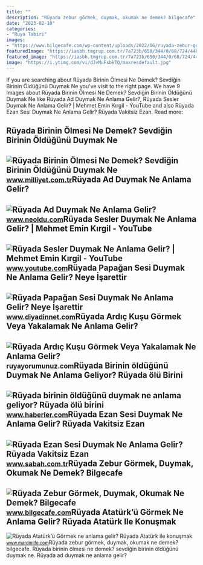 ```yaml
---
title: ""
description: "Rüyada zebur görmek, duymak, okumak ne demek? bilgecafe"
date: "2023-02-10"
categories:
- "Ruya Tabiri"
images:
- "https://www.bilgecafe.com/wp-content/uploads/2022/06/ruyada-zebur-gormek-768x403.jpg"
featuredImage: "https://iasbh.tmgrup.com.tr/7a723b/650/344/0/68/724/448?u=https://isbh.tmgrup.com.tr/sbh/2021/09/09/ruyada-ezan-sesi-duymak-ne-anlama-gelir-ruyada-vakitsiz-ezan-sesi-duymak-ne-demek-1631185530995.jpg"
featured_image: "https://iasbh.tmgrup.com.tr/7a723b/650/344/0/68/724/448?u=https://isbh.tmgrup.com.tr/sbh/2021/09/09/ruyada-ezan-sesi-duymak-ne-anlama-gelir-ruyada-vakitsiz-ezan-sesi-duymak-ne-demek-1631185530995.jpg"
image: "https://i.ytimg.com/vi/dJvMuFsbkTQ/maxresdefault.jpg"
---
```


If you are searching about Rüyada Birinin Ölmesi Ne Demek? Sevdiğin Birinin Öldüğünü Duymak Ne you've visit to the right page. We have 9 Images about Rüyada Birinin Ölmesi Ne Demek? Sevdiğin Birinin Öldüğünü Duymak Ne like Rüyada Ad Duymak Ne Anlama Gelir?, Rüyada Sesler Duymak Ne Anlama Gelir? | Mehmet Emin Kırgil - YouTube and also Rüyada Ezan Sesi Duymak Ne Anlama Gelir? Rüyada Vakitsiz Ezan. Read more:

Rüyada Birinin Ölmesi Ne Demek? Sevdiğin Birinin Öldüğünü Duymak Ne
-------------------------------------------------------------------

 ![Rüyada Birinin Ölmesi Ne Demek? Sevdiğin Birinin Öldüğünü Duymak Ne](https://i2.milimaj.com/i/milliyet/75/0x410/5f33095d5542871f68690dd6.jpg) <small>www.milliyet.com.tr</small>Rüyada Ad Duymak Ne Anlama Gelir?
---------------------------------

 ![Rüyada Ad Duymak Ne Anlama Gelir?](https://d.neoldu.com/news/73267.jpg) <small>www.neoldu.com</small>Rüyada Sesler Duymak Ne Anlama Gelir? | Mehmet Emin Kırgil - YouTube
--------------------------------------------------------------------

 ![Rüyada Sesler Duymak Ne Anlama Gelir? | Mehmet Emin Kırgil - YouTube](https://i.ytimg.com/vi/dJvMuFsbkTQ/maxresdefault.jpg) <small>www.youtube.com</small>Rüyada Papağan Sesi Duymak Ne Anlama Gelir? Neye İşarettir
----------------------------------------------------------

 ![Rüyada Papağan Sesi Duymak Ne Anlama Gelir? Neye İşarettir](https://www.diyadinnet.com/resim/hayvanlar/kuslar/papagan0.jpg) <small>www.diyadinnet.com</small>Rüyada Ardıç Kuşu Görmek Veya Yakalamak Ne Anlama Gelir?
--------------------------------------------------------

 ![Rüyada Ardıç Kuşu Görmek Veya Yakalamak Ne Anlama Gelir?](https://ruyayorumunuz.com/wp-content/uploads/2022/08/ruyada-ardic-kusu-sesini-duymak.jpeg) <small>ruyayorumunuz.com</small>Rüyada Birinin öldüğünü Duymak Ne Anlama Geliyor? Rüyada ölü Birini
-------------------------------------------------------------------

 ![Rüyada birinin öldüğünü duymak ne anlama geliyor? Rüyada ölü birini](https://i.hbrcdn.com/haber/2021/05/28/ruyada-birinin-oldugunu-gormek-ne-anlama-geliyor-14163329_8691_amp.jpg) <small>www.haberler.com</small>Rüyada Ezan Sesi Duymak Ne Anlama Gelir? Rüyada Vakitsiz Ezan
-------------------------------------------------------------

 ![Rüyada Ezan Sesi Duymak Ne Anlama Gelir? Rüyada Vakitsiz Ezan](https://iasbh.tmgrup.com.tr/7a723b/650/344/0/68/724/448?u=https://isbh.tmgrup.com.tr/sbh/2021/09/09/ruyada-ezan-sesi-duymak-ne-anlama-gelir-ruyada-vakitsiz-ezan-sesi-duymak-ne-demek-1631185530995.jpg) <small>www.sabah.com.tr</small>Rüyada Zebur Görmek, Duymak, Okumak Ne Demek? Bilgecafe
-------------------------------------------------------

 ![Rüyada Zebur Görmek, Duymak, Okumak Ne Demek? Bilgecafe](https://www.bilgecafe.com/wp-content/uploads/2022/06/ruyada-zebur-gormek-768x403.jpg) <small>www.bilgecafe.com</small>Rüyada Atatürk’ü Görmek Ne Anlama Gelir? Rüyada Atatürk Ile Konuşmak
--------------------------------------------------------------------

 ![Rüyada Atatürk’ü Görmek ne anlama gelir? Rüyada Atatürk ile konuşmak](https://www.mardinlife.com/uploads/2021/11/ruyada-ataturku-gormek-ne-anlama-gelir-ruyada-ataturk-ile-konusmak-sesini-duymak-ne-demek-99732.png?234234.234234) <small>www.mardinlife.com</small>Rüyada zebur görmek, duymak, okumak ne demek? bilgecafe. Rüyada birinin ölmesi ne demek? sevdiğin birinin öldüğünü duymak ne. Rüyada ad duymak ne anlama gelir?
